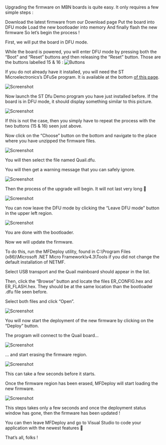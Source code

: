 Upgrading the firmware on MBN boards is quite easy. It only requires a few simple steps :

Download the latest firmware from our Download page
Put the board into DFU mode
Load the new bootloader into memory
And finally flash the new firmware
So let’s begin the process !

First, we will put the board in DFU mode.

While the board is powered, you will enter DFU mode by pressing both the “Boot” and “Reset” buttons and then releasing the “Reset” button.
Those are the buttons labelled 15 & 16 : 
![Buttons](QuailNumbers.png)

If you do not already have it installed, you will need the ST Microelectronics’s DFuSe program. It is available at the bottom [of this page](http://www.st.com/web/en/catalog/tools/FM147/CL1794/SC961/SS1533/PF257916?s_searchtype=keyword#).


![Screenshot](Screen-Shot-157-300x53.jpg)


Now launch the ST Dfu Demo program you have just installed before. If the board is in DFU mode, it should display something similar to this picture.

![Screenshot](ScreenShot-396.jpg)

If this is not the case, then you simply have to repeat the process with the two buttons (15 & 16) seen just above.

Now click on the “Choose” button on the bottom and navigate to the place where you have unzipped the firmware files.

![Screenshot](ScreenShot-397.jpg)

You will then select the file named Quail.dfu.

You will then get a warning message that you can safely ignore.

![Screenshot](ScreenShot-398.jpg)


Then the process of the upgrade will begin. It will not last very long 🙂

![Screenshot](ScreenShot-399.jpg)

You can now leave the DFU mode by clicking the “Leave DFU mode” button in the upper left region.

![Screenshot](ScreenShot-400.jpg)

You are done with the bootloader.



Now we will update the firmware.

To do this, run the MFDeploy utility, found in C:\Program Files (x86)\Microsoft .NET Micro Framework\v4.3\Tools if you did not change the default installation of NETMF.

Select USB transport and the Quail mainboard should appear in the list.

Then, click the “Browse” button and locate the files ER_CONFIG.hex and ER_FLASH.hex. They should be at the same location than the bootloader .dfu file seen before.

Select both files and click “Open”.

![Screenshot](ScreenShot-405.jpg)

You will now start the deployment of the new firmware by clicking on the “Deploy” button.

The program will connect to the Quail board…

![Screenshot](ScreenShot-402.jpg)

… and start erasing the firmware region.

![Screenshot](ScreenShot-403.jpg)

This can take a few seconds before it starts.

Once the firmware region has been erased, MFDeploy will start loading the new firmware.

![Screenshot](ScreenShot-404.jpg)

This steps takes only a few seconds and once the deployment status window has gone, then the firmware has been updated !

You can then leave MFDeploy and go to Visual Studio to code your application with the newest features 🙂


That’s all, folks !